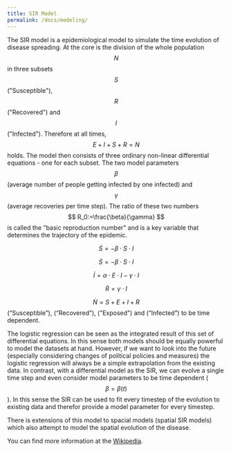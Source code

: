 ```yaml
---
title: SIR Model
permalink: /docs/modeling/
---
```


The SIR model is a epidemiological model to simulate the time evolution of disease spreading.
At the core is the division of the whole population $$ N $$ in three subsets $$ S $$ ("Susceptible"), $$ R $$ ("Recovered") and $$ I $$ ("Infected").
Therefore at all times, $$ E+ I + S + R = N $$ holds.
The model then consists of three ordinary non-linear differential equations - one for each subset.
The two model parameters $$ \beta $$ (average number of people getting infected by one infected) and $$ \gamma $$ (average recoveries per time step).
The ratio of these two numbers $$ R_0:=\frac{\beta}{\gamma} $$ is called the "basic reproduction number" and is a key variable that determines the trajectory of the epidemic.

$$
\dot{S} = - \beta \cdot S \cdot I
$$

$$
\dot{S} = - \beta \cdot S \cdot I
$$

$$
\dot{I} = \alpha \cdot E \cdot I - \gamma \cdot I
$$

$$
\dot{R} = \gamma \cdot I
$$

$$
\dot{N} = S + E + I + R
$$
(“Susceptible”), (“Recovered”), ("Exposed") and (“Infected”) to be time dependent.


The logistic regression can be seen as the integrated result of this set of differential equations.
In this sense both models should be equally powerful to model the datasets at hand.
However, if we want to look into the future (especially considering changes of political policies and measures) the logistic regression will always be a simple extrapolation from the existing data.
In contrast, with a differential model as the SIR, we can evolve a single time step and even consider model parameters to be time dependent ( $$ \beta = \beta(t) $$ ).
In this sense the SIR can be used to fit every timestep of the evolution to existing data and therefor provide a model parameter for every timestep.

There is extensions of this model to spacial models (spatial SIR models) which also attempt to model the spatial evolution of the disease.

You can find more information at the [Wikipedia](https://en.wikipedia.org/wiki/Compartmental_models_in_epidemiology).

